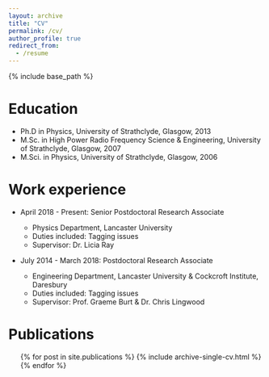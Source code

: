```yaml
---
layout: archive
title: "CV"
permalink: /cv/
author_profile: true
redirect_from:
  - /resume
---
```


{% include base_path %}

Education
======
* Ph.D in Physics, University of Strathclyde, Glasgow, 2013
* M.Sc. in High Power Radio Frequency Science & Engineering, University of Strathclyde, Glasgow, 2007
* M.Sci. in Physics, University of Strathclyde, Glasgow, 2006

Work experience
======
* April 2018 - Present: Senior Postdoctoral Research Associate
  * Physics Department, Lancaster University
  * Duties included: Tagging issues
  * Supervisor: Dr. Licia Ray

* July 2014 - March 2018: Postdoctoral Research Associate
  * Engineering Department, Lancaster University & Cockcroft Institute, Daresbury
  * Duties included: Tagging issues
  * Supervisor: Prof. Graeme Burt & Dr. Chris Lingwood

<!---
Skills
======
* Skill 1
* Skill 2
  * Sub-skill 2.1
  * Sub-skill 2.2
  * Sub-skill 2.3
* Skill 3
-->

Publications
======
  <ul>{% for post in site.publications %}
    {% include archive-single-cv.html %}
  {% endfor %}</ul>
  
<!---
Talks
======
  <ul>{% for post in site.talks %}
   {% include archive-single-talk-cv.html %}
  {% endfor %}</ul>

Teaching
======
  <ul>{% for post in site.teaching %}
    {% include archive-single-cv.html %}
  {% endfor %}</ul>

Service and leadership
======
* Currently signed in to 43 different slack teams
-->
